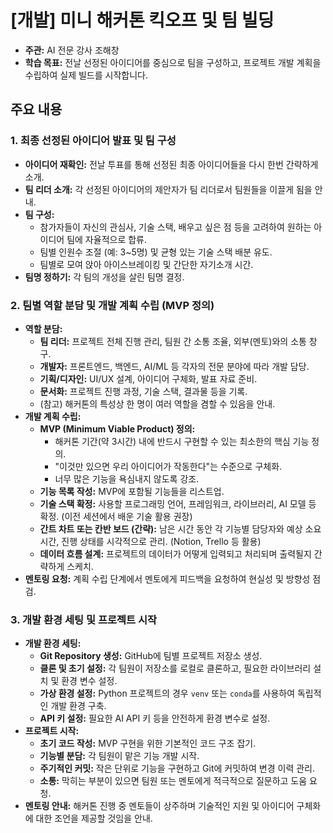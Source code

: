 # [개발] 미니 해커톤 킥오프 및 팀 빌딩

- **주관:** AI 전문 강사 조해창
- **학습 목표:** 전날 선정된 아이디어를 중심으로 팀을 구성하고, 프로젝트 개발 계획을 수립하여 실제 빌드를 시작합니다.

## 주요 내용

### 1. 최종 선정된 아이디어 발표 및 팀 구성

*   **아이디어 재확인:** 전날 투표를 통해 선정된 최종 아이디어들을 다시 한번 간략하게 소개.
*   **팀 리더 소개:** 각 선정된 아이디어의 제안자가 팀 리더로서 팀원들을 이끌게 됨을 안내.
*   **팀 구성:**
    *   참가자들이 자신의 관심사, 기술 스택, 배우고 싶은 점 등을 고려하여 원하는 아이디어 팀에 자율적으로 합류.
    *   팀별 인원수 조절 (예: 3~5명) 및 균형 있는 기술 스택 배분 유도.
    *   팀별로 모여 앉아 아이스브레이킹 및 간단한 자기소개 시간.
*   **팀명 정하기:** 각 팀의 개성을 살린 팀명 결정.

### 2. 팀별 역할 분담 및 개발 계획 수립 (MVP 정의)

*   **역할 분담:**
    *   **팀 리더:** 프로젝트 전체 진행 관리, 팀원 간 소통 조율, 외부(멘토)와의 소통 창구.
    *   **개발자:** 프론트엔드, 백엔드, AI/ML 등 각자의 전문 분야에 따라 개발 담당.
    *   **기획/디자인:** UI/UX 설계, 아이디어 구체화, 발표 자료 준비.
    *   **문서화:** 프로젝트 진행 과정, 기술 스택, 결과물 등을 기록.
    *   (참고) 해커톤의 특성상 한 명이 여러 역할을 겸할 수 있음을 안내.
*   **개발 계획 수립:**
    *   **MVP (Minimum Viable Product) 정의:**
        *   해커톤 기간(약 3시간) 내에 반드시 구현할 수 있는 최소한의 핵심 기능 정의.
        *   "이것만 있으면 우리 아이디어가 작동한다"는 수준으로 구체화.
        *   너무 많은 기능을 욕심내지 않도록 강조.
    *   **기능 목록 작성:** MVP에 포함될 기능들을 리스트업.
    *   **기술 스택 확정:** 사용할 프로그래밍 언어, 프레임워크, 라이브러리, AI 모델 등 확정. (이전 세션에서 배운 기술 활용 권장)
    *   **간트 차트 또는 칸반 보드 (간략):** 남은 시간 동안 각 기능별 담당자와 예상 소요 시간, 진행 상태를 시각적으로 관리. (Notion, Trello 등 활용)
    *   **데이터 흐름 설계:** 프로젝트의 데이터가 어떻게 입력되고 처리되며 출력될지 간략하게 스케치.
*   **멘토링 요청:** 계획 수립 단계에서 멘토에게 피드백을 요청하여 현실성 및 방향성 점검.

### 3. 개발 환경 세팅 및 프로젝트 시작

*   **개발 환경 세팅:**
    *   **Git Repository 생성:** GitHub에 팀별 프로젝트 저장소 생성.
    *   **클론 및 초기 설정:** 각 팀원이 저장소를 로컬로 클론하고, 필요한 라이브러리 설치 및 환경 변수 설정.
    *   **가상 환경 설정:** Python 프로젝트의 경우 `venv` 또는 `conda`를 사용하여 독립적인 개발 환경 구축.
    *   **API 키 설정:** 필요한 AI API 키 등을 안전하게 환경 변수로 설정.
*   **프로젝트 시작:**
    *   **초기 코드 작성:** MVP 구현을 위한 기본적인 코드 구조 잡기.
    *   **기능별 분담:** 각 팀원이 맡은 기능 개발 시작.
    *   **주기적인 커밋:** 작은 단위로 기능을 구현하고 Git에 커밋하여 변경 이력 관리.
    *   **소통:** 막히는 부분이 있으면 팀원 또는 멘토에게 적극적으로 질문하고 도움 요청.
*   **멘토링 안내:** 해커톤 진행 중 멘토들이 상주하며 기술적인 지원 및 아이디어 구체화에 대한 조언을 제공할 것임을 안내.